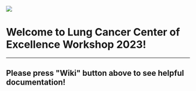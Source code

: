 ![](https://img.evbuc.com/https%3A%2F%2Fcdn.evbuc.com%2Fimages%2F479393159%2F274939679360%2F1%2Foriginal.20230328-121744?w=940&auto=format%2Ccompress&q=75&sharp=10&rect=0%2C0%2C1280%2C640&s=cba493a3977a435d8160dc043122adb3)

# Welcome to Lung Cancer Center of Excellence Workshop 2023!
_______________________________________________________________________________

## Please press "Wiki" button above to see helpful documentation!
